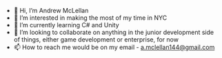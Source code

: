 - 👋 Hi, I’m Andrew McLellan
- 👀 I’m interested in making the most of my time in NYC
- 🌱 I’m currently learning C# and Unity
- 💞️ I’m looking to collaborate on anything in the junior development side of things, either game development or enterprise, for now
- 📫 How to reach me would be on my email - a.mclellan144@gmail.com

<!---
andrewmclellan1/andrewmclellan1 is a ✨ special ✨ repository because its `README.md` (this file) appears on your GitHub profile.
You can click the Preview link to take a look at your changes.
--->
